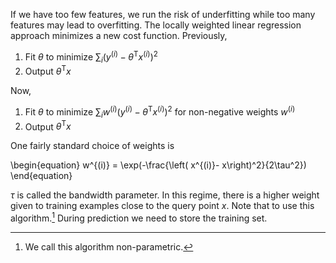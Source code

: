 If we have too few features, we run the risk of underfitting while too many features may lead to overfitting. The locally weighted linear regression approach minimizes a new cost function. Previously, 

1. Fit $\theta$ to minimize $\sum_i \left( y^{(i)} - \theta^\mathsf{T}x^{(i)}\right)^2$
2. Output $\theta^\mathsf{T}x$

Now,

1. Fit $\theta$ to minimize $\sum_i w^{(i)}\left( y^{(i)} - \theta^\mathsf{T}x^{(i)}\right)^2$ for non-negative weights $w^{(i)}$
2. Output $\theta^\mathsf{T}x$

One fairly standard choice of weights is

\begin{equation}
w^{(i)} = \exp(-\frac{\left( x^{(i)}- x\right)^2}{2\tau^2})
\end{equation}

$\tau$ is called the bandwidth parameter. In this regime, there is a higher weight given to training examples close to the query point $x$. Note that to use this algorithm.[^1] During prediction we need to store the training set.

[^1]: We call this algorithm non-parametric. 
